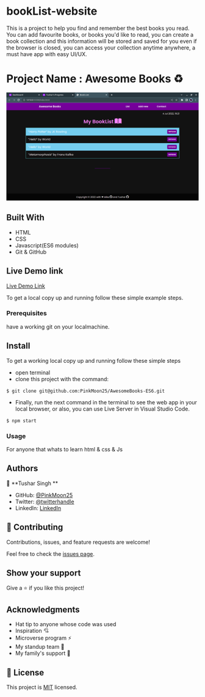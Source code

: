 # bookList-website

This is a project to help you find and remember the best books you read.
You can add favourite books, or books you'd like to read, you can create a book collection and this information will be stored and saved for you even if the browser is closed, you can access your collection anytime anywhere, a must have app with easy UI/UX.

# Project Name : Awesome Books ♻️

![screenshot}](./screenshot/Screenshot.png)


## Built With

- HTML 
- CSS
- Javascript(ES6 modules)
- Git & GitHub

## Live Demo link

[Live Demo Link](https://pinkmoon25.github.io/AwesomeBooks-ES6/)


To get a local copy up and running follow these simple example steps.

### Prerequisites
have a working git on your localmachine.
## Install
To get a working local copy up and running follow these simple steps
- open terminal
- clone this project with the command:


```
$ git clone git@github.com:PinkMoon25/AwesomeBooks-ES6.git
```
- Finally, run the next command in the terminal to see the web app in your local browser, or also, you can use Live Server in Visual Studio Code.
```
$ npm start
```
### Usage
For anyone that whats to learn html & css & Js


## Authors

👤 **Tushar Singh **

- GitHub: [@PinkMoon25](https://github.com/PinkMoon25/)
- Twitter: [@twitterhandle](https://twitter.com/TusharS90674484)
- LinkedIn: [LinkedIn](https://www.linkedin.com/in/tushar-singh-6b063a14b/)

## 🤝 Contributing

Contributions, issues, and feature requests are welcome!

Feel free to check the [issues page](https://github.com/PinkMoon25/books-website/issues).

## Show your support

Give a ⭐️ if you like this project!

## Acknowledgments

- Hat tip to anyone whose code was used
- Inspiration 💘
- Microverse program ⚡
- My standup team 🏹
- My family's support 🙌

## 📝 License

This project is [MIT](./MIT.md) licensed.